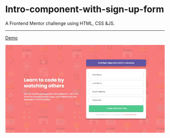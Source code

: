 # Intro-component-with-sign-up-form

A Frontend Mentor challenge using HTML, CSS &JS.

---

[Demo](https://aya-94.github.io/Intro-component-with-sign-up-form/)


![images](/images/form-image.jpg)
